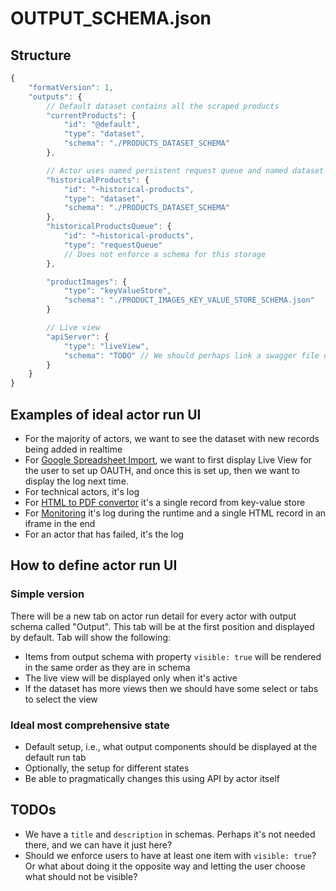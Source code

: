 
# OUTPUT_SCHEMA.json

## Structure

```js
{
    "formatVersion": 1,
    "outputs": {
        // Default dataset contains all the scraped products
        "currentProducts": {
            "id": "@default",
            "type": "dataset",
            "schema": "./PRODUCTS_DATASET_SCHEMA"
        },

        // Actor uses named persistent request queue and named dataset to store all historical products
        "historicalProducts": {
            "id": "~historical-products",
            "type": "dataset",
            "schema": "./PRODUCTS_DATASET_SCHEMA"
        },
        "historicalProductsQueue": {
            "id": "~historical-products",
            "type": "requestQueue"
            // Does not enforce a schema for this storage
        },

        "productImages": {
            "type": "keyValueStore",
            "schema": "./PRODUCT_IMAGES_KEY_VALUE_STORE_SCHEMA.json"
        }

        // Live view
        "apiServer": {
            "type": "liveView",
            "schema": "TODO" // We should perhaps link a swagger file describing the API somehow?
        }
    }
}
```

## Examples of ideal actor run UI

- For the majority of actors, we want to see the dataset with new records being added in realtime
- For [Google Spreadsheet Import](https://apify.com/lukaskrivka/google-sheets), we want to first display Live View for the user to set up OAUTH, and once 
this is set up, then we want to display the log next time.
- For technical actors, it's log
- For [HTML to PDF convertor](https://apify.com/jancurn/url-to-pdf) it's a single record from key-value store
- For [Monitoring](https://apify.com/apify/monitoring-runner) it's log during the runtime and a single HTML record in an iframe in the end
- For an actor that has failed, it's the log

## How to define actor run UI

### Simple version

There will be a new tab on actor run detail for every actor with output schema called "Output".
This tab will be at the first position and displayed by default. Tab will show the following:
- Items from output schema with property `visible: true` will be rendered in the same order as they are in schema
- The live view will be displayed only when it's active
- If the dataset has more views then we should have some select or tabs to select the view

### Ideal most comprehensive state

- Default setup, i.e., what output components should be displayed at the default run tab
- Optionally, the setup for different states
- Be able to pragmatically changes this using API by actor itself

## TODOs
- We have a `title` and `description` in schemas. Perhaps it's not needed there, and we can have it just here?
- Should we enforce users to have at least one item with `visible: true`? Or what about doing it the opposite
way and letting the user choose what should not be visible?